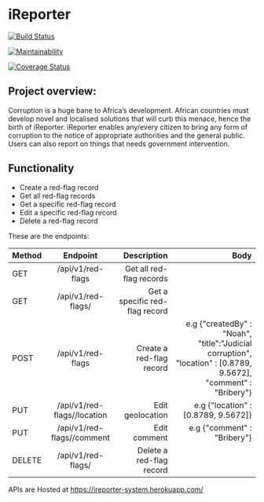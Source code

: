 # iReporter

[![Build Status](https://travis-ci.org/noahkalyesubula/iReporter.svg?branch=develop)](https://travis-ci.org/noahkalyesubula/iReporter)

[![Maintainability](https://api.codeclimate.com/v1/badges/686f37edfc20a7c0d374/maintainability)](https://codeclimate.com/github/noahkalyesubula/iReporter/maintainability)

[![Coverage Status](https://coveralls.io/repos/github/noahkalyesubula/iReporter/badge.svg?branch=develop)](https://coveralls.io/github/noahkalyesubula/iReporter?branch=develop)

## Project overview:

Corruption is a huge bane to Africa’s development. African countries must develop novel and
localised solutions that will curb this menace, hence the birth of iReporter. iReporter enables
any/every citizen to bring any form of corruption to the notice of appropriate authorities and the
general public. Users can also report on things that needs government intervention.

## Functionality
- Create a red-flag record
- Get all red-flag records
- Get a specific red-flag record
- Edit a specific red-flag record
- Delete a red-flag record


These are the endpoints:

| Method  | Endpoint          | Description                      | Body                  |
| --------|:-----------------:| -------------------------------: |----------------------:|
| GET     | /api/v1/red-flags | Get all red-flag records |                  |                       |
| GET     | /api/v1/red-flags/<id> | Get a specific red-flag record  |                       |   
|POST     | /api/v1/red-flags | Create a red-flag record         | e.g  {"createdBy" : "Noah", "title":"Judicial corruption", "location" : [0.8789, 9.5672], "comment" : "Bribery"}  |
|PUT      | /api/v1/red-flags/<id>/location | Edit geolocation   | e.g  {"location" : [0.8789, 9.5672]} |
|PUT      | /api/v1/red-flags/<id>/comment | Edit comment        | e.g  {"comment" : "Bribery"} |
|DELETE   | /api/v1/red-flags/<id> | Delete a red-flag record|   |                       |


APIs are Hosted at https://ireporter-system.herokuapp.com/